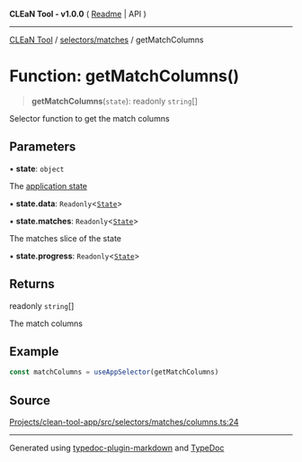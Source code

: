 **CLEaN Tool - v1.0.0** ( [Readme](../../../README.md) \| API )

***

[CLEaN Tool](../../../modules.md) / [selectors/matches](../README.md) / getMatchColumns

# Function: getMatchColumns()

> **getMatchColumns**(`state`): readonly `string`[]

Selector function to get the match columns

## Parameters

▪ **state**: `object`

The [application state](../../../app/store/type-aliases/AppState.md)

▪ **state.data**: `Readonly`\<[`State`](../../../features/sheet/reducers/interfaces/State.md)\>

▪ **state.matches**: `Readonly`\<[`State`](../../progress/paths/private/interfaces/State.md)\>

The matches slice of the state

▪ **state.progress**: `Readonly`\<[`State`](../../progress/paths/private/interfaces/State.md)\>

## Returns

readonly `string`[]

The match columns

## Example

```ts
const matchColumns = useAppSelector(getMatchColumns)
```

## Source

[Projects/clean-tool-app/src/selectors/matches/columns.ts:24](https://github.com/yuckyh/clean-tool-app/)

***

Generated using [typedoc-plugin-markdown](https://www.npmjs.com/package/typedoc-plugin-markdown) and [TypeDoc](https://typedoc.org/)
